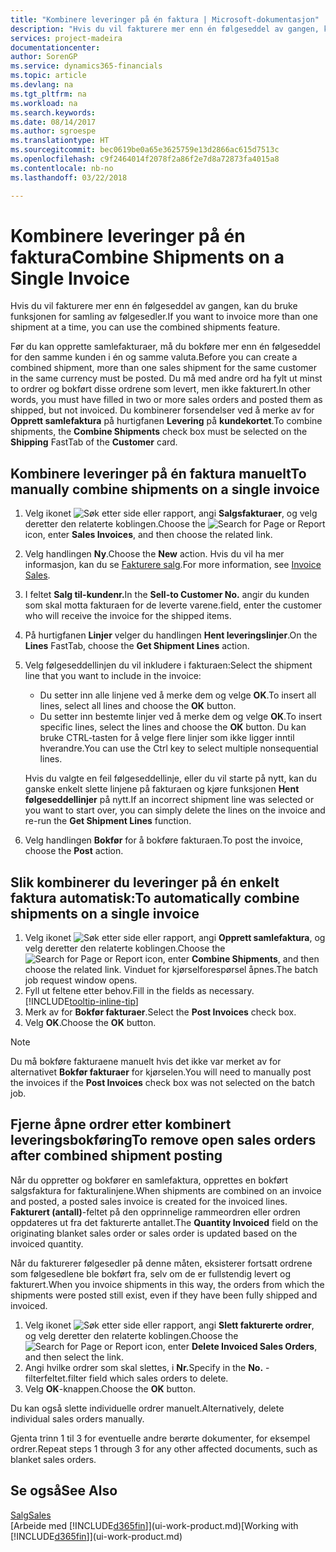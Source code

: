 ```yaml
---
title: "Kombinere leveringer på én faktura | Microsoft-dokumentasjon"
description: "Hvis du vil fakturere mer enn én følgeseddel av gangen, kan du bruke funksjonen for samling av følgesedler."
services: project-madeira
documentationcenter: 
author: SorenGP
ms.service: dynamics365-financials
ms.topic: article
ms.devlang: na
ms.tgt_pltfrm: na
ms.workload: na
ms.search.keywords: 
ms.date: 08/14/2017
ms.author: sgroespe
ms.translationtype: HT
ms.sourcegitcommit: bec0619be0a65e3625759e13d2866ac615d7513c
ms.openlocfilehash: c9f2464014f2078f2a86f2e7d8a72873fa4015a8
ms.contentlocale: nb-no
ms.lasthandoff: 03/22/2018

---
```

# <a name="combine-shipments-on-a-single-invoice"></a><span data-ttu-id="b4f11-103">Kombinere leveringer på én faktura</span><span class="sxs-lookup"><span data-stu-id="b4f11-103">Combine Shipments on a Single Invoice</span></span>
<span data-ttu-id="b4f11-104">Hvis du vil fakturere mer enn én følgeseddel av gangen, kan du bruke funksjonen for samling av følgesedler.</span><span class="sxs-lookup"><span data-stu-id="b4f11-104">If you want to invoice more than one shipment at a time, you can use the combined shipments feature.</span></span>  

 <span data-ttu-id="b4f11-105">Før du kan opprette samlefakturaer, må du bokføre mer enn én følgeseddel for den samme kunden i én og samme valuta.</span><span class="sxs-lookup"><span data-stu-id="b4f11-105">Before you can create a combined shipment, more than one sales shipment for the same customer in the same currency must be posted.</span></span> <span data-ttu-id="b4f11-106">Du må med andre ord ha fylt ut minst to ordrer og bokført disse ordrene som levert, men ikke fakturert.</span><span class="sxs-lookup"><span data-stu-id="b4f11-106">In other words, you must have filled in two or more sales orders and posted them as shipped, but not invoiced.</span></span> <span data-ttu-id="b4f11-107">Du kombinerer forsendelser ved å merke av for **Opprett samlefaktura** på hurtigfanen **Levering** på **kundekortet**.</span><span class="sxs-lookup"><span data-stu-id="b4f11-107">To combine shipments, the **Combine Shipments** check box must be selected on the **Shipping** FastTab of the **Customer** card.</span></span>  

## <a name="to-manually-combine-shipments-on-a-single-invoice"></a><span data-ttu-id="b4f11-108">Kombinere leveringer på én faktura manuelt</span><span class="sxs-lookup"><span data-stu-id="b4f11-108">To manually combine shipments on a single invoice</span></span>  
1. <span data-ttu-id="b4f11-109">Velg ikonet ![Søk etter side eller rapport](media/ui-search/search_small.png "Søk etter side eller rapport"), angi **Salgsfakturaer**, og velg deretter den relaterte koblingen.</span><span class="sxs-lookup"><span data-stu-id="b4f11-109">Choose the ![Search for Page or Report](media/ui-search/search_small.png "Search for Page or Report icon") icon, enter **Sales Invoices**, and then choose the related link.</span></span>  
2. <span data-ttu-id="b4f11-110">Velg handlingen **Ny**.</span><span class="sxs-lookup"><span data-stu-id="b4f11-110">Choose the **New** action.</span></span> <span data-ttu-id="b4f11-111">Hvis du vil ha mer informasjon, kan du se [Fakturere salg](sales-how-invoice-sales.md).</span><span class="sxs-lookup"><span data-stu-id="b4f11-111">For more information, see [Invoice Sales](sales-how-invoice-sales.md).</span></span>
3. <span data-ttu-id="b4f11-112">I feltet **Salg til-kundenr.**</span><span class="sxs-lookup"><span data-stu-id="b4f11-112">In the **Sell-to Customer No.**</span></span> <span data-ttu-id="b4f11-113">angir du kunden som skal motta fakturaen for de leverte varene.</span><span class="sxs-lookup"><span data-stu-id="b4f11-113">field, enter the customer who will receive the invoice for the shipped items.</span></span>  
4. <span data-ttu-id="b4f11-114">På hurtigfanen **Linjer** velger du handlingen **Hent leveringslinjer**.</span><span class="sxs-lookup"><span data-stu-id="b4f11-114">On the **Lines** FastTab, choose the **Get Shipment Lines** action.</span></span>  
5. <span data-ttu-id="b4f11-115">Velg følgeseddellinjen du vil inkludere i fakturaen:</span><span class="sxs-lookup"><span data-stu-id="b4f11-115">Select the shipment line that you want to include in the invoice:</span></span>  

    - <span data-ttu-id="b4f11-116">Du setter inn alle linjene ved å merke dem og velge **OK**.</span><span class="sxs-lookup"><span data-stu-id="b4f11-116">To insert all lines, select all lines and choose the **OK** button.</span></span>  
    - <span data-ttu-id="b4f11-117">Du setter inn bestemte linjer ved å merke dem og velge **OK**.</span><span class="sxs-lookup"><span data-stu-id="b4f11-117">To insert specific lines, select the lines and choose the **OK** button.</span></span> <span data-ttu-id="b4f11-118">Du kan bruke CTRL-tasten for å velge flere linjer som ikke ligger inntil hverandre.</span><span class="sxs-lookup"><span data-stu-id="b4f11-118">You can use the Ctrl key to select multiple nonsequential lines.</span></span>  

    <span data-ttu-id="b4f11-119">Hvis du valgte en feil følgeseddellinje, eller du vil starte på nytt, kan du ganske enkelt slette linjene på fakturaen og kjøre funksjonen **Hent følgeseddellinjer** på nytt.</span><span class="sxs-lookup"><span data-stu-id="b4f11-119">If an incorrect shipment line was selected or you want to start over, you can simply delete the lines on the invoice and re-run the **Get Shipment Lines** function.</span></span>  
7. <span data-ttu-id="b4f11-120">Velg handlingen **Bokfør** for å bokføre fakturaen.</span><span class="sxs-lookup"><span data-stu-id="b4f11-120">To post the invoice, choose the **Post** action.</span></span>  

## <a name="to-automatically-combine-shipments-on-a-single-invoice"></a><span data-ttu-id="b4f11-121">Slik kombinerer du leveringer på én enkelt faktura automatisk:</span><span class="sxs-lookup"><span data-stu-id="b4f11-121">To automatically combine shipments on a single invoice</span></span>  
1. <span data-ttu-id="b4f11-122">Velg ikonet ![Søk etter side eller rapport](media/ui-search/search_small.png "Søk etter side eller rapport"), angi **Opprett samlefaktura**, og velg deretter den relaterte koblingen.</span><span class="sxs-lookup"><span data-stu-id="b4f11-122">Choose the ![Search for Page or Report](media/ui-search/search_small.png "Search for Page or Report icon") icon, enter **Combine Shipments**, and then choose the related link.</span></span> <span data-ttu-id="b4f11-123">Vinduet for kjørselforespørsel åpnes.</span><span class="sxs-lookup"><span data-stu-id="b4f11-123">The batch job request window opens.</span></span>  
2. <span data-ttu-id="b4f11-124">Fyll ut feltene etter behov.</span><span class="sxs-lookup"><span data-stu-id="b4f11-124">Fill in the fields as necessary.</span></span> [!INCLUDE[tooltip-inline-tip](includes/tooltip-inline-tip_md.md)]
3. <span data-ttu-id="b4f11-125">Merk av for **Bokfør fakturaer**.</span><span class="sxs-lookup"><span data-stu-id="b4f11-125">Select the **Post Invoices** check box.</span></span>  
4.  <span data-ttu-id="b4f11-126">Velg **OK**.</span><span class="sxs-lookup"><span data-stu-id="b4f11-126">Choose the **OK** button.</span></span>  

> [!NOTE]  
>  <span data-ttu-id="b4f11-127">Du må bokføre fakturaene manuelt hvis det ikke var merket av for alternativet **Bokfør fakturaer** for kjørselen.</span><span class="sxs-lookup"><span data-stu-id="b4f11-127">You will need to manually post the invoices if the **Post Invoices** check box was not selected on the batch job.</span></span>  

## <a name="to-remove-open-sales-orders-after-combined-shipment-posting"></a><span data-ttu-id="b4f11-128">Fjerne åpne ordrer etter kombinert leveringsbokføring</span><span class="sxs-lookup"><span data-stu-id="b4f11-128">To remove open sales orders after combined shipment posting</span></span> 
<span data-ttu-id="b4f11-129">Når du oppretter og bokfører en samlefaktura, opprettes en bokført salgsfaktura for fakturalinjene.</span><span class="sxs-lookup"><span data-stu-id="b4f11-129">When shipments are combined on an invoice and posted, a posted sales invoice is created for the invoiced lines.</span></span> <span data-ttu-id="b4f11-130">**Fakturert (antall)**-feltet på den opprinnelige rammeordren eller ordren oppdateres ut fra det fakturerte antallet.</span><span class="sxs-lookup"><span data-stu-id="b4f11-130">The **Quantity Invoiced** field on the originating blanket sales order or sales order is updated based on the invoiced quantity.</span></span>  

<span data-ttu-id="b4f11-131">Når du fakturerer følgesedler på denne måten, eksisterer fortsatt ordrene som følgesedlene ble bokført fra, selv om de er fullstendig levert og fakturert.</span><span class="sxs-lookup"><span data-stu-id="b4f11-131">When you invoice shipments in this way, the orders from which the shipments were posted still exist, even if they have been fully shipped and invoiced.</span></span>   

1. <span data-ttu-id="b4f11-132">Velg ikonet ![Søk etter side eller rapport](media/ui-search/search_small.png "Søk etter side eller rapport"), angi **Slett fakturerte ordrer**, og velg deretter den relaterte koblingen.</span><span class="sxs-lookup"><span data-stu-id="b4f11-132">Choose the ![Search for Page or Report](media/ui-search/search_small.png "Search for Page or Report icon") icon, enter **Delete Invoiced Sales Orders**, and then select the link.</span></span>  
2. <span data-ttu-id="b4f11-133">Angi hvilke ordrer som skal slettes, i **Nr.**</span><span class="sxs-lookup"><span data-stu-id="b4f11-133">Specify in the **No.**</span></span> <span data-ttu-id="b4f11-134">-filterfeltet.</span><span class="sxs-lookup"><span data-stu-id="b4f11-134">filter field which sales orders to delete.</span></span>  
3. <span data-ttu-id="b4f11-135">Velg **OK**-knappen.</span><span class="sxs-lookup"><span data-stu-id="b4f11-135">Choose the **OK** button.</span></span>  

<span data-ttu-id="b4f11-136">Du kan også slette individuelle ordrer manuelt.</span><span class="sxs-lookup"><span data-stu-id="b4f11-136">Alternatively, delete individual sales orders manually.</span></span>  

<span data-ttu-id="b4f11-137">Gjenta trinn 1 til 3 for eventuelle andre berørte dokumenter, for eksempel ordrer.</span><span class="sxs-lookup"><span data-stu-id="b4f11-137">Repeat steps 1 through 3 for any other affected documents, such as blanket sales orders.</span></span>

## <a name="see-also"></a><span data-ttu-id="b4f11-138">Se også</span><span class="sxs-lookup"><span data-stu-id="b4f11-138">See Also</span></span>  
[<span data-ttu-id="b4f11-139">Salg</span><span class="sxs-lookup"><span data-stu-id="b4f11-139">Sales</span></span>](sales-manage-sales.md)  
<span data-ttu-id="b4f11-140">[Arbeide med [!INCLUDE[d365fin](includes/d365fin_md.md)]](ui-work-product.md)</span><span class="sxs-lookup"><span data-stu-id="b4f11-140">[Working with [!INCLUDE[d365fin](includes/d365fin_md.md)]](ui-work-product.md)</span></span>

